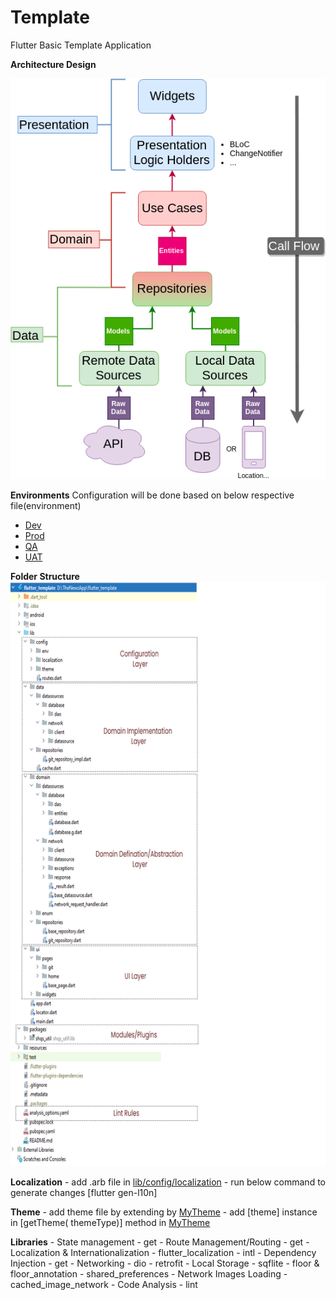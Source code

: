 # Template
Flutter Basic Template Application


**Architecture Design**

![Architecture Diagram](resources/clean_architecture_diagram.png)


**Environments**
	Configuration will be done based on below respective file(environment)
- [Dev](lib/config/env/dev.dart)
- [Prod](lib/config/env//prod.dart)
- [QA](lib/config/env//qa.dart)
- [UAT](lib/config/env//uat.dart)


**Folder Structure**
![Flutter Folder Structure](resources/Flutter%20Folder%20Structure.png)


**Localization**
	- add .arb file in [lib/config/localization](lib/config/localization)
	- run below command to generate changes
			[flutter gen-l10n]

**Theme**
	- add theme file by extending by [MyTheme](lib/config/theme/theme.dart)
	- add [theme] instance in [getTheme( themeType)] method in [MyTheme](lib/config/theme/theme.dart)

**Libraries**
	- 	State management
		- 	get
	- 	Route Management/Routing
		- 	get
	- 	Localization & Internationalization
		- 	flutter_localization
		- 	intl
	- 	Dependency Injection
		- 	get
	- 	Networking
		- 	dio
		- 	retrofit
	- 	Local Storage
		- 	sqflite
		- 	floor & floor_annotation
		- 	shared_preferences
	- 	Network Images Loading
		- 	cached_image_network
	- 	Code Analysis
		- 	lint



